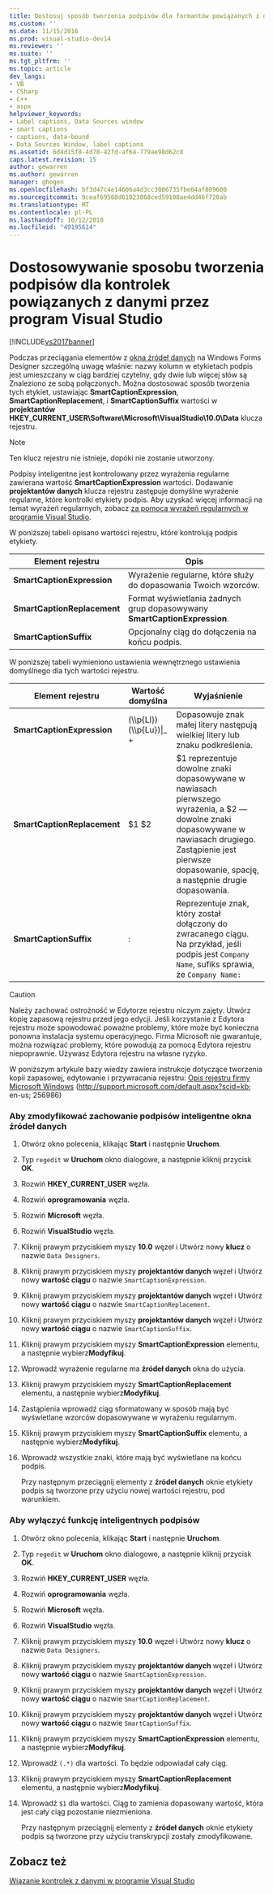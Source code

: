 ```yaml
---
title: Dostosuj sposób tworzenia podpisów dla formantów powiązanych z danymi w Visual Studio | Dokumentacja firmy Microsoft
ms.custom: ''
ms.date: 11/15/2016
ms.prod: visual-studio-dev14
ms.reviewer: ''
ms.suite: ''
ms.tgt_pltfrm: ''
ms.topic: article
dev_langs:
- VB
- CSharp
- C++
- aspx
helpviewer_keywords:
- Label captions, Data Sources window
- smart captions
- captions, data-bound
- Data Sources Window, label captions
ms.assetid: 6d4d15f8-4d78-42fd-af64-779ae98d62c8
caps.latest.revision: 15
author: gewarren
ms.author: gewarren
manager: ghogen
ms.openlocfilehash: bf3d47c4e14606a4d3cc3006735fbe04af809600
ms.sourcegitcommit: 9ceaf69568d61023868ced59108ae4dd46f720ab
ms.translationtype: MT
ms.contentlocale: pl-PL
ms.lasthandoff: 10/12/2018
ms.locfileid: "49195614"
---
```

# <a name="customize-how-visual-studio-creates-captions-for-data-bound-controls"></a>Dostosowywanie sposobu tworzenia podpisów dla kontrolek powiązanych z danymi przez program Visual Studio
[!INCLUDE[vs2017banner](../includes/vs2017banner.md)]

  
Podczas przeciągania elementów z [okna źródeł danych](http://msdn.microsoft.com/library/0d20f699-cc95-45b3-8ecb-c7edf1f67992) na Windows Forms Designer szczególną uwagę właśnie: nazwy kolumn w etykietach podpis jest umieszczany w ciąg bardziej czytelny, gdy dwie lub więcej słów są Znaleziono ze sobą połączonych. Można dostosować sposób tworzenia tych etykiet, ustawiając **SmartCaptionExpression**, **SmartCaptionReplacement**, i **SmartCaptionSuffix** wartości w **projektantów HKEY_CURRENT_USER\Software\Microsoft\VisualStudio\10.0\Data** klucza rejestru.  
  
> [!NOTE]
>  Ten klucz rejestru nie istnieje, dopóki nie zostanie utworzony.  
  
 Podpisy inteligentne jest kontrolowany przez wyrażenia regularne zawierana wartość **SmartCaptionExpression** wartości. Dodawanie **projektantów danych** klucza rejestru zastępuje domyślne wyrażenie regularne, które kontrolki etykiety podpis. Aby uzyskać więcej informacji na temat wyrażeń regularnych, zobacz [za pomocą wyrażeń regularnych w programie Visual Studio](../ide/using-regular-expressions-in-visual-studio.md).  
  
 W poniższej tabeli opisano wartości rejestru, które kontrolują podpis etykiety.  
  
|Element rejestru|Opis|  
|-------------------|-----------------|  
|**SmartCaptionExpression**|Wyrażenie regularne, które służy do dopasowania Twoich wzorców.|  
|**SmartCaptionReplacement**|Format wyświetlania żadnych grup dopasowywany **SmartCaptionExpression**.|  
|**SmartCaptionSuffix**|Opcjonalny ciąg do dołączenia na końcu podpis.|  
  
 W poniższej tabeli wymieniono ustawienia wewnętrznego ustawienia domyślnego dla tych wartości rejestru.  
  
|Element rejestru|Wartość domyślna|Wyjaśnienie|  
|-------------------|-------------------|-----------------|  
|**SmartCaptionExpression**|(\\\p{Ll}) (\\\p{Lu})&#124;_ +|Dopasowuje znak małej litery następują wielkiej litery lub znaku podkreślenia.|  
|**SmartCaptionReplacement**|$1 $2|$1 reprezentuje dowolne znaki dopasowywane w nawiasach pierwszego wyrażenia, a $2 — dowolne znaki dopasowywane w nawiasach drugiego. Zastąpienie jest pierwsze dopasowanie, spację, a następnie drugie dopasowania.|  
|**SmartCaptionSuffix**|:|Reprezentuje znak, który został dołączony do zwracanego ciągu. Na przykład, jeśli podpis jest `Company Name`, sufiks sprawia, że `Company Name:`|  
  
> [!CAUTION]
>  Należy zachować ostrożność w Edytorze rejestru niczym zajęty. Utwórz kopię zapasową rejestru przed jego edycji. Jeśli korzystanie z Edytora rejestru może spowodować poważne problemy, które może być konieczna ponowna instalacja systemu operacyjnego. Firma Microsoft nie gwarantuje, można rozwiązać problemy, które powodują za pomocą Edytora rejestru niepoprawnie. Używasz Edytora rejestru na własne ryzyko.  
>   
>  W poniższym artykule bazy wiedzy zawiera instrukcje dotyczące tworzenia kopii zapasowej, edytowanie i przywracania rejestru: [Opis rejestru firmy Microsoft Windows](http://support.microsoft.com/default.aspx?scid=kb;en-us;256986) (http://support.microsoft.com/default.aspx?scid=kb; en-us; 256986)  
  
### <a name="to-modify-the-smart-captioning-behavior-of-the-data-sources-window"></a>Aby zmodyfikować zachowanie podpisów inteligentne okna źródeł danych  
  
1.  Otwórz okno polecenia, klikając **Start** i następnie **Uruchom**.  
  
2.  Typ `regedit` w **Uruchom** okno dialogowe, a następnie kliknij przycisk **OK**.  
  
3.  Rozwiń **HKEY_CURRENT_USER** węzła.  
  
4.  Rozwiń **oprogramowania** węzła.  
  
5.  Rozwiń **Microsoft** węzła.  
  
6.  Rozwiń **VisualStudio** węzła.  
  
7.  Kliknij prawym przyciskiem myszy **10.0** węzeł i Utwórz nowy **klucz** o nazwie `Data Designers`.  
  
8.  Kliknij prawym przyciskiem myszy **projektantów danych** węzeł i Utwórz nowy **wartość ciągu** o nazwie `SmartCaptionExpression`.  
  
9. Kliknij prawym przyciskiem myszy **projektantów danych** węzeł i Utwórz nowy **wartość ciągu** o nazwie `SmartCaptionReplacement`.  
  
10. Kliknij prawym przyciskiem myszy **projektantów danych** węzeł i Utwórz nowy **wartość ciągu** o nazwie `SmartCaptionSuffix`.  
  
11. Kliknij prawym przyciskiem myszy **SmartCaptionExpression** elementu, a następnie wybierz**Modyfikuj**.  
  
12. Wprowadź wyrażenie regularne ma **źródeł danych** okna do użycia.  
  
13. Kliknij prawym przyciskiem myszy **SmartCaptionReplacement** elementu, a następnie wybierz**Modyfikuj**.  
  
14. Zastąpienia wprowadź ciąg sformatowany w sposób mają być wyświetlane wzorców dopasowywane w wyrażeniu regularnym.  
  
15. Kliknij prawym przyciskiem myszy **SmartCaptionSuffix** elementu, a następnie wybierz**Modyfikuj**.  
  
16. Wprowadź wszystkie znaki, które mają być wyświetlane na końcu podpis.  
  
     Przy następnym przeciągnij elementy z **źródeł danych** oknie etykiety podpis są tworzone przy użyciu nowej wartości rejestru, pod warunkiem.  
  
### <a name="to-turn-off-the-smart-captioning-feature"></a>Aby wyłączyć funkcję inteligentnych podpisów  
  
1.  Otwórz okno polecenia, klikając **Start** i następnie **Uruchom**.  
  
2.  Typ `regedit` w **Uruchom** okno dialogowe, a następnie kliknij przycisk **OK**.  
  
3.  Rozwiń **HKEY_CURRENT_USER** węzła.  
  
4.  Rozwiń **oprogramowania** węzła.  
  
5.  Rozwiń **Microsoft** węzła.  
  
6.  Rozwiń **VisualStudio** węzła.  
  
7.  Kliknij prawym przyciskiem myszy **10.0** węzeł i Utwórz nowy **klucz** o nazwie `Data Designers`.  
  
8.  Kliknij prawym przyciskiem myszy **projektantów danych** węzeł i Utwórz nowy **wartość ciągu** o nazwie `SmartCaptionExpression`.  
  
9. Kliknij prawym przyciskiem myszy **projektantów danych** węzeł i Utwórz nowy **wartość ciągu** o nazwie `SmartCaptionReplacement`.  
  
10. Kliknij prawym przyciskiem myszy **projektantów danych** węzeł i Utwórz nowy **wartość ciągu** o nazwie `SmartCaptionSuffix`.  
  
11. Kliknij prawym przyciskiem myszy **SmartCaptionExpression** elementu, a następnie wybierz**Modyfikuj**.  
  
12. Wprowadź `(.*)` dla wartości. To będzie odpowiadał cały ciąg.  
  
13. Kliknij prawym przyciskiem myszy **SmartCaptionReplacement** elementu, a następnie wybierz**Modyfikuj**.  
  
14. Wprowadź `$1` dla wartości. Ciąg to zamienia dopasowany wartość, która jest cały ciąg pozostanie niezmieniona.  
  
     Przy następnym przeciągnij elementy z **źródeł danych** oknie etykiety podpis są tworzone przy użyciu transkrypcji zostały zmodyfikowane.  
  
## <a name="see-also"></a>Zobacz też  
 [Wiązanie kontrolek z danymi w programie Visual Studio](../data-tools/bind-controls-to-data-in-visual-studio.md)

